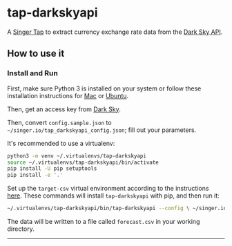 # tap-darkskyapi

A [Singer Tap] to extract currency exchange rate data from the [Dark Sky API](https://darksky.net/dev).

## How to use it

### Install and Run

First, make sure Python 3 is installed on your system or follow these
installation instructions for [Mac] or [Ubuntu].

Then, get an access key from [Dark Sky](https://darksky.net/dev).

Then, convert `config.sample.json` to
`~/singer.io/tap_darkskyapi_config.json`; fill out your parameters.

It's recommended to use a virtualenv:

```bash
python3 -m venv ~/.virtualenvs/tap-darkskyapi
source ~/.virtualenvs/tap-darkskyapi/bin/activate
pip install -U pip setuptools
pip install -e '.'
```

Set up the `target-csv` virtual environment according to the instructions
[here](https://github.com/singer-io/target-csv/blob/master/README.md).
These commands will install `tap-darkskyapi`  with pip, and then run it:

```bash
~/.virtualenvs/tap-darkskyapi/bin/tap-darkskyapi --config \ ~/singer.io/tap_darkskyapi_config.json | target-csv
```

The data will be written to a file called `forecast.csv` in your
working directory.

---

[Singer Tap]: https://singer.io
[Dark Sky API]: https://darksky.net/dev
[Mac]: http://docs.python-guide.org/en/latest/starting/install3/osx/
[Ubuntu]: https://www.digitalocean.com/community/tutorials/how-to-install-python-3-and-set-up-a-local-programming-environment-on-ubuntu-16-04

